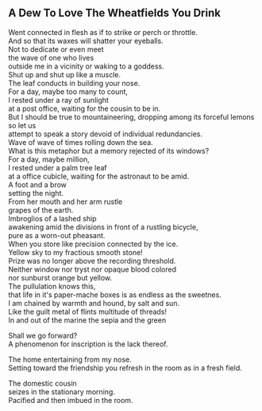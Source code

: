 A Dew To Love The Wheatfields You Drink
---------------------------------------
Went connected in flesh as if to strike or perch or throttle.  
And so that its waxes will shatter your eyeballs.  
Not to dedicate or even meet  
the wave of one who lives  
outside me in a vicinity or waking to a goddess.  
Shut up and shut up like a muscle.  
The leaf conducts in building your nose.  
For a day, maybe too many to count,  
I rested under a ray of sunlight  
at a post office, waiting for the cousin to be in.  
But I should be true to mountaineering, dropping among its forceful lemons  
so let us  
attempt to speak a story devoid of individual redundancies.  
Wave of wave of times rolling down the sea.  
What is this metaphor but a memory rejected of its windows?  
For a day, maybe million,  
I rested under a palm tree leaf  
at a office cubicle, waiting for the astronaut to be amid.  
A foot and a brow  
setting the night.  
From her mouth and her arm rustle  
grapes of the earth.  
Imbroglios of a lashed ship  
awakening amid the divisions in front of a rustling bicycle,  
pure as a worn-out pheasant.  
When you store like precision connected by the ice.  
Yellow sky to my fractious smooth stone!  
Prize was no longer above the recording threshold.  
Neither window nor tryst nor opaque blood colored  
nor sunburst orange but yellow.  
The pullulation knows this,  
that life in it's paper-mache boxes is as endless as the sweetnes.  
I am chained by warmth and hound, by salt and sun.  
Like the guilt metal of flints multitude of threads!  
In and out of the marine the sepia and the green  
  
Shall we go forward?  
A phenomenon for inscription is the lack thereof.  
  
The home entertaining from my nose.  
Setting toward the friendship you refresh in the room as in a fresh field.  
  
The domestic cousin  
seizes in the stationary morning.  
Pacified and then imbued in the room.  

